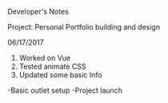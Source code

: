 Developer's Notes

Project: Personal Portfolio building and design

06/17/2017
1. Worked on Vue
2. Tested animate CSS
3. Updated some basic Info

-Basic outlet setup
-Project launch
